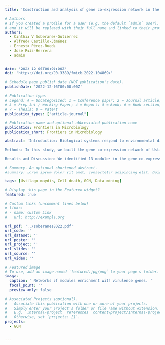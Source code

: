 ```yaml
---
title: 'Construction and analysis of gene co-expression network in the pathogenic fungus Ustilago maydis'

# Authors
# If you created a profile for a user (e.g. the default `admin` user), write the username (folder name) here
# and it will be replaced with their full name and linked to their profile.
authors:
  - Cinthia V Soberanes-Gutiérrez
  - Alfredo Castillo-Jiménez
  - Ernesto Pérez-Rueda
  - José Ruíz-Herrera
  - admin
  

date: '2022-12-06T00:00:00Z'
doi: 'https://doi.org/10.3389/fmicb.2022.1048694'

# Schedule page publish date (NOT publication's date).
publishDate: '2022-12-06T00:00:00Z'

# Publication type.
# Legend: 0 = Uncategorized; 1 = Conference paper; 2 = Journal article;
# 3 = Preprint / Working Paper; 4 = Report; 5 = Book; 6 = Book section;
# 7 = Thesis; 8 = Patent
publication_types: ["article-journal"]

# Publication name and optional abbreviated publication name.
publication: Frontiers in Microbiology
publication_short: Frontiers in Microbiology

abstract: 'Introduction: Biological systems respond to environmental disturbances and a wide range of compounds through complex gene interaction networks. The enormous growth of experimental information obtained using large-scale genomic techniques such as microarrays and RNA sequencing led to the construction of a wide variety of gene co-expression networks in recent years. These networks allow the discovery of clusters of co-expressed genes that potentially work in the same process linking them to biological processes often of interest to industrial, medicinal, and academic research.

Methods: In this study, we built the gene co-expression network of Ustilago maydis from the gene expression data of 168 samples belonging to 19 series, which correspond to the GPL3681 platform deposited in the NCBI using WGCNA software. This network was analyzed to identify clusters of co-expressed genes, gene hubs and Gene Ontology terms. Additionally, we identified relevant modules through a hypergeometric approach based on a predicted set of transcription factors and virulence genes.

Results and Discussion: We identified 13 modules in the gene co-expression network of U. maydis. The TFs enriched in the modules of interest belong to the superfamilies of Nucleic acid-binding proteins, Winged helix DNA-binding, and Zn2/Cys6 DNA-binding. On the other hand, the modules enriched with virulence genes were classified into diseases related to corn smut, Invasive candidiasis, among others. Finally, a large number of hypothetical, a large number of hypothetical genes were identified as highly co-expressed with virulence genes, making them possible experimental targets.'

# Summary. An optional shortened abstract.
#summary: Lorem ipsum dolor sit amet, consectetur adipiscing elit. Duis posuere tellus ac convallis placerat. Proin tincidunt magna sed ex sollicitudin condimentum.

tags: [Ustilago maydis, Cell death, GCN, Data mining]

# Display this page in the Featured widget?
featured: true

# Custom links (uncomment lines below)
# links:
# - name: Custom Link
#   url: http://example.org

url_pdf: '../soberanes2022.pdf'
url_code: ''
url_dataset: ''
url_poster: ''
url_project: ''
url_slides: ''
url_source: ''
url_video: ''

# Featured image
# To use, add an image named `featured.jpg/png` to your page's folder.
image:
  caption: ' Networks of modules enrichment with virulence genes. '
  focal_point: ''
  preview_only: false

# Associated Projects (optional).
#   Associate this publication with one or more of your projects.
#   Simply enter your project's folder or file name without extension.
#   E.g. `internal-project` references `content/project/internal-project/index.md`.
#   Otherwise, set `projects: []`.
projects:
  - GCN


---
```


